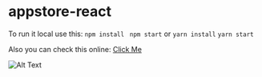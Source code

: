 # appstore-react

To run it local use this:
`npm install ` `npm start` or `yarn install` `yarn start`

Also you can check this online: [Click Me](https://appstore-react.herokuapp.com/)

![Alt Text](app.gif)